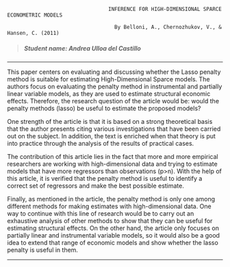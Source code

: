 
                                     INFERENCE FOR HIGH-DIMENSIONAL SPARCE ECONOMETRIC MODELS

                                       By Belloni, A., Chernozhukov, V., & Hansen, C. (2011)

> ##### Student name: Andrea Ulloa del Castillo
---

This paper centers on evaluating and discussing whether the Lasso penalty method is suitable for estimating High-Dimensional Sparce models. The authors focus on evaluating the penalty method in instrumental and partially linear variable models, as they are used to estimate structural economic effects. Therefore, the research question of the article would be: would the penalty methods (lasso) be useful to estimate the proposed models?

One strength of the article is that it is based on a strong theoretical basis that the author presents citing various investigations that have been carried out on the subject. In addition, the text is enriched when that theory is put into practice through the analysis of the results of practical cases.

The contribution of this article lies in the fact that more and more empirical researchers are working with high-dimensional data and trying to estimate models that have more regressors than observations (p>n). With the help of this article, it is verified that the penalty method is useful to identify a correct set of regressors and make the best possible estimate.

Finally, as mentioned in the article, the penalty method is only one among different methods for making estimates with high-dimensional data. One way to continue with this line of research would be to carry out an exhaustive analysis of other methods to show that they can be useful for estimating structural effects. On the other hand, the article only focuses on partially linear and instrumental variable models, so it would also be a good idea to extend that range of economic models and show whether the lasso penalty is useful in them.

---

